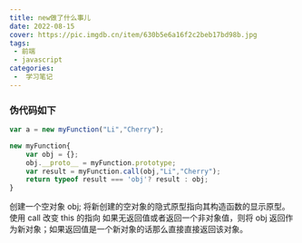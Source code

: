 ```yaml
---
title: new做了什么事儿
date: 2022-08-15
cover: https://pic.imgdb.cn/item/630b5e6a16f2c2beb17bd98b.jpg
tags:
 - 前端
 - javascript
categories:
 -  学习笔记
---
```


### 伪代码如下

```javascript
var a = new myFunction("Li","Cherry");

new myFunction{
    var obj = {};
    obj.__proto__ = myFunction.prototype;
    var result = myFunction.call(obj,"Li","Cherry");
    return typeof result === 'obj'? result : obj;
}
```
创建一个空对象 obj;
将新创建的空对象的隐式原型指向其构造函数的显示原型。
使用 call 改变 this 的指向
如果无返回值或者返回一个非对象值，则将 obj 返回作为新对象；如果返回值是一个新对象的话那么直接直接返回该对象。
